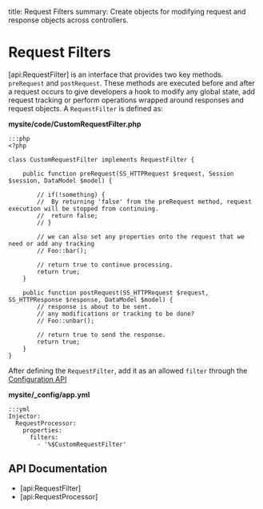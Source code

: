 title: Request Filters
summary: Create objects for modifying request and response objects across controllers.

# Request Filters

[api:RequestFilter] is an interface that provides two key methods. `preRequest` and `postRequest`. These methods are 
executed before and after a request occurs to give developers a hook to modify any global state, add request tracking or
perform operations wrapped around responses and request objects. A `RequestFilter` is defined as:

**mysite/code/CustomRequestFilter.php**

	:::php
	<?php

	class CustomRequestFilter implements RequestFilter {

		public function preRequest(SS_HTTPRequest $request, Session $session, DataModel $model) {
			
			// if(!something) {
			// 	By returning 'false' from the preRequest method, request execution will be stopped from continuing.
			//	return false;
			// }

			// we can also set any properties onto the request that we need or add any tracking
			// Foo::bar();

			// return true to continue processing.
			return true;
		}

		public function postRequest(SS_HTTPRequest $request, SS_HTTPResponse $response, DataModel $model) {
			// response is about to be sent.
			// any modifications or tracking to be done?
			// Foo::unbar();

			// return true to send the response.
			return true;
		}
	}

After defining the `RequestFilter`, add it as an allowed `filter` through the [Configuration API](../configuration)

**mysite/_config/app.yml**

	:::yml
	Injector:
	  RequestProcessor:
	    properties:
	      filters:
	        - '%$CustomRequestFilter'

## API Documentation

* [api:RequestFilter]
* [api:RequestProcessor]


